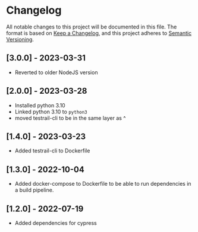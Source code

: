 # Changelog

All notable changes to this project will be documented in this file.
The format is based on [Keep a Changelog](https://keepachangelog.com/en/1.0.0/),
and this project adheres to [Semantic Versioning](https://semver.org/spec/v2.0.0.html).

## [3.0.0] - 2023-03-31

- Reverted to older NodeJS version

## [2.0.0] - 2023-03-28

- Installed python 3.10
- Linked python 3.10 to `python3`
- moved testrail-cli to be in the same layer as ^

## [1.4.0] - 2023-03-23

- Added testrail-cli to Dockerfile

## [1.3.0] - 2022-10-04

- Added docker-compose to Dockerfile to be able to run dependencies in a build pipeline.

## [1.2.0] - 2022-07-19

- Added dependencies for cypress
